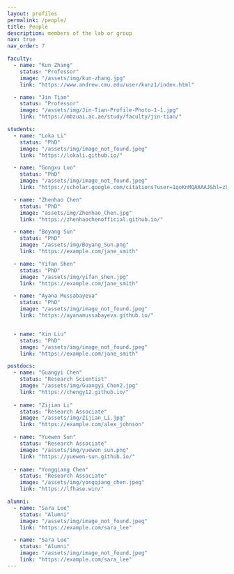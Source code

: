 ```yaml
---
layout: profiles
permalink: /people/
title: People
description: members of the lab or group
nav: true
nav_order: 7

faculty:
  - name: "Kun Zhang"
    status: "Professor"
    image: "/assets/img/kun-zhang.jpg"
    link: "https://www.andrew.cmu.edu/user/kunz1/index.html"

  - name: "Jin Tian"
    status: "Professor"
    image: "/assets/img/Jin-Tian-Profile-Photo-1-1.jpg"
    link: "https://mbzuai.ac.ae/study/faculty/jin-tian/"

students:
  - name: "Loka Li"
    status: "PhD"
    image: "/assets/img/image_not_found.jpeg"
    link: "https://lokali.github.io/"

  - name: "Gongxu Luo"
    status: "PhD"
    image: "/assets/img/image_not_found.jpeg"
    link: "https://scholar.google.com/citations?user=1qoKnMQAAAAJ&hl=zh-CN"

  - name: "Zhenhao Chen"
    status: "PhD"
    image: "assets/img/Zhenhao_Chen.jpg"
    link: "https://zhenhaochenofficial.github.io/"

  - name: "Boyang Sun"
    status: "PhD"
    image: "/assets/img/Boyang_Sun.png"
    link: "https://example.com/jane_smith"

  - name: "Yifan Shen"
    status: "PhD"
    image: "/assets/img/yifan_shen.jpg"
    link: "https://example.com/jane_smith"

  - name: "Ayana Mussabayeva"
    status: "PhD"
    image: "/assets/img/image_not_found.jpeg"
    link: "https://ayanamussabayeva.github.io/"


  - name: "Xin Liu"
    status: "PhD"
    image: "/assets/img/image_not_found.jpeg"
    link: "https://example.com/jane_smith"

postdocs:
  - name: "Guangyi Chen"
    status: "Research Scientist"
    image: "/assets/img/Guangyi_Chen2.jpg"
    link: "https://chengy12.github.io/"
  
  - name: "Zijian Li"
    status: "Research Associate"
    image: "/assets/img/Zijian_Li.jpg"
    link: "https://example.com/alex_johnson"

  - name: "Yuewen Sun"
    status: "Research Associate"
    image: "/assets/img/yuewen_sun.png"
    link: "https://yuewen-sun.github.io/"
  
  - name: "Yongqiang Chen"
    status: "Research Associate"
    image: "/assets/img/yongqiang_chen.jpeg"
    link: "https://lfhase.win/"

alumni:
  - name: "Sara Lee"
    status: "Alumni"
    image: "/assets/img/image_not_found.jpeg"
    link: "https://example.com/sara_lee"

  - name: "Sara Lee"
    status: "Alumni"
    image: "/assets/img/image_not_found.jpeg"
    link: "https://example.com/sara_lee"
---
```

